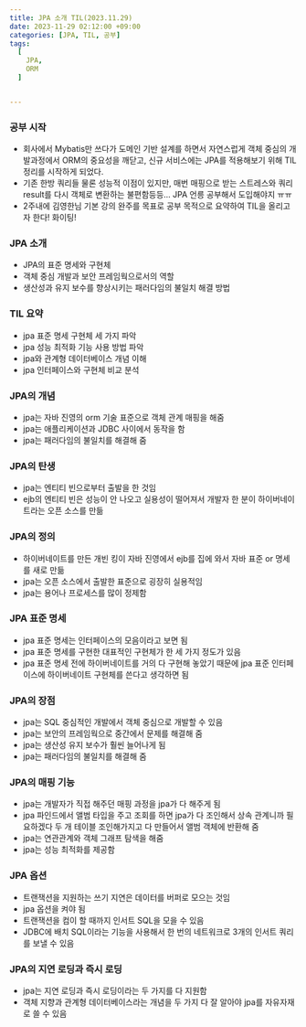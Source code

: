 ```yaml
---
title: JPA 소개 TIL(2023.11.29)
date: 2023-11-29 02:12:00 +09:00
categories: [JPA, TIL, 공부]
tags:
  [
    JPA,
    ORM
  ]


---
```


### 공부 시작

- 회사에서 Mybatis만 쓰다가 도메인 기반 설계를 하면서 자연스럽게 객체 중심의 개발과정에서 ORM의 중요성을 깨닫고, 신규 서비스에는 JPA를 적용해보기 위해 TIL 정리를 시작하게 되었다.
- 기존 한방 쿼리들 물론 성능적 이점이 있지만, 매번 매핑으로 받는 스트레스와 쿼리 result를 다시 객체로 변환하는 불편함등등... JPA 언릉 공부해서 도입해야지 ㅠㅠ
- 2주내에 김영한님 기본 강의 완주를 목표로 공부 목적으로 요약하여 TIL을 올리고자 한다! 화이팅!

### JPA 소개

- JPA의 표준 명세와 구현체
- 객체 중심 개발과 보안 프레임웍으로서의 역할
- 생산성과 유지 보수를 향상시키는 패러다임의 불일치 해결 방법

### TIL 요약

- jpa 표준 명세 구현체 세 가지 파악
- jpa 성능 최적화 기능 사용 방법 파악
- jpa와 관계형 데이터베이스 개념 이해
- jpa 인터페이스와 구현체 비교 분석

### JPA의 개념

- jpa는 자바 진영의 orm 기술 표준으로 객체 관계 매핑을 해줌
- jpa는 애플리케이션과 JDBC 사이에서 동작을 함
- jpa는 패러다임의 불일치를 해결해 줌

### JPA의 탄생

- jpa는 엔티티 빈으로부터 출발을 한 것임
- ejb의 엔티티 빈은 성능이 안 나오고 실용성이 떨어져서 개발자 한 분이 하이버네이트라는 오픈 소스를 만듦

### JPA의 정의

- 하이버네이트를 만든 개빈 킹이 자바 진영에서 ejb를 집에 와서 자바 표준 or 명세를 새로 만듦
- jpa는 오픈 소스에서 출발한 표준으로 굉장히 실용적임
- jpa는 용어나 프로세스를 많이 정제함

### JPA 표준 명세

- jpa 표준 명세는 인터페이스의 모음이라고 보면 됨
- jpa 표준 명세를 구현한 대표적인 구현체가 한 세 가지 정도가 있음
- jpa 표준 명세 전에 하이버네이트를 거의 다 구현해 놓았기 때문에 jpa 표준 인터페이스에 하이버네이트 구현체를 쓴다고 생각하면 됨

### JPA의 장점

- jpa는 SQL 중심적인 개발에서 객체 중심으로 개발할 수 있음
- jpa는 보안의 프레임웍으로 중간에서 문제를 해결해 줌
- jpa는 생산성 유지 보수가 훨씬 늘어나게 됨
- jpa는 패러다임의 불일치를 해결해 줌

### JPA의 매핑 기능

- jpa는 개발자가 직접 해주던 매핑 과정을 jpa가 다 해주게 됨
- jpa 파인드에서 앨범 타입을 주고 조회를 하면 jpa가 다 조인해서 상속 관계니까 필요하겠다 두 개 테이블 조인해가지고 다 만들어서 앨범 객체에 반환해 줌
- jpa는 연관관계와 객체 그래프 탐색을 해줌
- jpa는 성능 최적화를 제공함

### JPA 옵션

- 트랜잭션을 지원하는 쓰기 지연은 데이터를 버퍼로 모으는 것임
- jpa 옵션을 켜야 됨
- 트랜잭션을 컴이 할 때까지 인서트 SQL을 모을 수 있음
- JDBC에 배치 SQL이라는 기능을 사용해서 한 번의 네트워크로 3개의 인서트 쿼리를 보낼 수 있음

### JPA의 지연 로딩과 즉시 로딩

- jpa는 지연 로딩과 즉시 로딩이라는 두 가지를 다 지원함
- 객체 지향과 관계형 데이터베이스라는 개념을 두 가지 다 잘 알아야 jpa를 자유자재로 쓸 수 있음